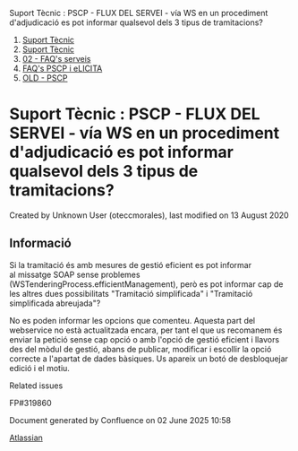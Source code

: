 Suport Tècnic : PSCP - FLUX DEL SERVEI - vía WS en un procediment d'adjudicació es pot informar qualsevol dels 3 tipus de tramitacions?  

1.  [Suport Tècnic](index.md)
2.  [Suport Tècnic](13893782.md)
3.  [02 - FAQ's serveis](26313393.md)
4.  [FAQ's PSCP i eLICITA](28705587.md)
5.  [OLD - PSCP](OLD---PSCP_93356826.md)

Suport Tècnic : PSCP - FLUX DEL SERVEI - vía WS en un procediment d'adjudicació es pot informar qualsevol dels 3 tipus de tramitacions?
=======================================================================================================================================

Created by Unknown User (oteccmorales), last modified on 13 August 2020

Informació
----------

Si la tramitació és amb mesures de gestió eficient es pot informar al missatge SOAP sense problemes (WSTenderingProcess.efficientManagement), però es pot informar cap de les altres dues possibilitats "Tramitació simplificada" i "Tramitació simplificada abreujada"?

  

No es poden informar les opcions que comenteu. Aquesta part del webservice no està actualitzada encara, per tant el que us recomanem és enviar la petició sense cap opció o amb l'opció de gestió eficient i llavors des del mòdul de gestió, abans de publicar, modificar i escollir la opció correcte a l'apartat de dades bàsiques. Us apareix un botó de desbloquejar edició i el motiu. 

  

  

Related issues

FP#319860

Document generated by Confluence on 02 June 2025 10:58

[Atlassian](http://www.atlassian.com/)